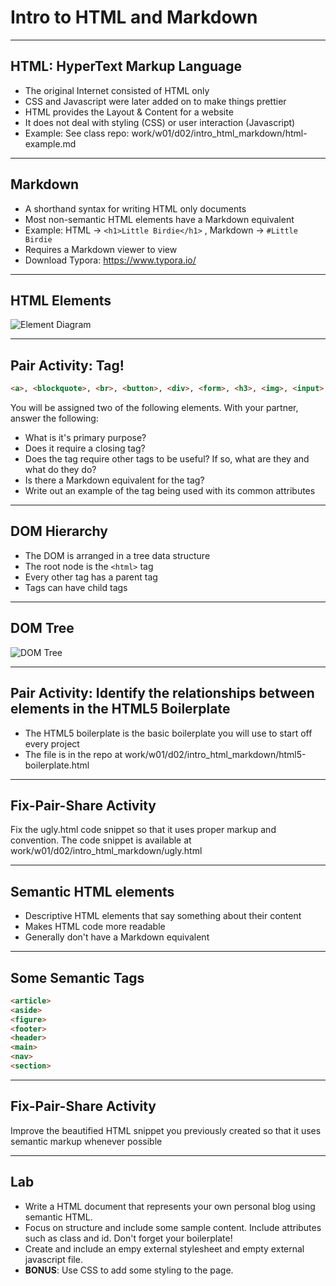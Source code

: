 # Intro to HTML and Markdown

---

## HTML: HyperText Markup Language

- The original Internet consisted of HTML only
- CSS and Javascript were later added on to make things prettier
- HTML provides the Layout & Content for a website
- It does not deal with styling (CSS) or user interaction (Javascript)
- Example: See class repo: work/w01/d02/intro_html_markdown/html-example.md

---

## Markdown

- A shorthand syntax for writing HTML only documents
- Most non-semantic HTML elements have a Markdown equivalent
- Example: HTML -> `<h1>Little Birdie</h1>` , Markdown -> `#Little Birdie`
- Requires a Markdown viewer to view
- Download Typora: https://www.typora.io/

---

## HTML Elements

![Element Diagram](http://evc-cit.info/cit040/screenshots/terminology.png)

---
## Pair Activity: Tag!

```html
<a>, <blockquote>, <br>, <button>, <div>, <form>, <h3>, <img>, <input>, <link>, <ol>, <p>, <script>, <select>, <span>, <table>, <ul>
```

You will be assigned two of the following elements. With your partner, answer the following:

- What is it's primary purpose?
- Does it require a closing tag?
- Does the tag require other tags to be useful?  If so, what are they and what do they do?
- Is there a Markdown equivalent for the tag?
- Write out an example of the tag being used with its common attributes

---

## DOM Hierarchy

- The DOM is arranged in a tree data structure
- The root node is the `<html>` tag
- Every other tag has a parent tag
- Tags can have child tags

---

## DOM Tree

![DOM Tree](http://www.webstepbook.com/supplements/slides/images/dom_tree.gif)

---

## Pair Activity: Identify the relationships between elements in the HTML5 Boilerplate

- The HTML5 boilerplate is the basic boilerplate you will use to start off every project
- The file is in the repo at work/w01/d02/intro_html_markdown/html5-boilerplate.html

---

## Fix-Pair-Share Activity

Fix the ugly.html code snippet so that it uses proper markup and convention. The code snippet is available at work/w01/d02/intro_html_markdown/ugly.html

---

## Semantic HTML elements

- Descriptive HTML elements that say something about their content
- Makes HTML code more readable
- Generally don't have a Markdown equivalent

---

## Some Semantic Tags

```html
<article>
<aside>
<figure>
<footer>
<header>
<main>
<nav>
<section>
```

---

## Fix-Pair-Share Activity

Improve the beautified HTML snippet you previously created so that it uses semantic markup whenever possible

---

## Lab

- Write a HTML document that represents your own personal blog using semantic HTML. 
- Focus on structure and include some sample content. Include attributes such as class and id. Don't forget your boilerplate!
- Create and include an empy external stylesheet and empty external javascript file.
- **BONUS**: Use CSS to add some styling to the page.